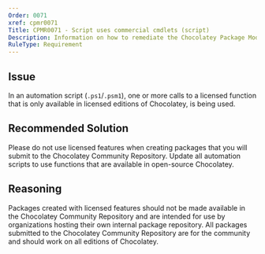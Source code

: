 ```yaml
---
Order: 0071
xref: cpmr0071
Title: CPMR0071 - Script uses commercial cmdlets (script)
Description: Information on how to remediate the Chocolatey Package Moderation Rule 0071.
RuleType: Requirement
---
```


<?! Include "../../../../../shared/package-validator-rule-requirement.txt" /?>

## Issue

In an automation script (`.ps1`/`.psm1`), one or more calls to a licensed function that is only available in licensed editions of Chocolatey, is being used.

## Recommended Solution

Please do not use licensed features when creating packages that you will submit to the Chocolatey Community Repository. Update all automation scripts to use functions that are available in open-source Chocolatey.

## Reasoning

Packages created with licensed features should not be made available in the Chocolatey Community Repository and are intended for use by organizations hosting their own internal package repository.
All packages submitted to the Chocolatey Community Repository are for the community and should work on all editions of Chocolatey.
